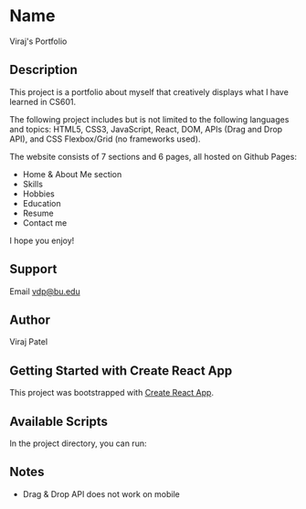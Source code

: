 # Name

Viraj's Portfolio

## Description

This project is a portfolio about myself that creatively displays what I have learned in CS601. 

The following project includes but is not limited to the following languages and topics: HTML5, CSS3, JavaScript, React, DOM, APIs (Drag and Drop API), and CSS Flexbox/Grid (no frameworks used).

The website consists of 7 sections and 6 pages, all hosted on Github Pages:

- Home & About Me section
- Skills
- Hobbies
- Education
- Resume
- Contact me

I hope you enjoy!

## Support

Email vdp@bu.edu

## Author

Viraj Patel

## Getting Started with Create React App

This project was bootstrapped with [Create React App](https://github.com/facebook/create-react-app).

## Available Scripts

In the project directory, you can run:

## Notes

- Drag & Drop API does not work on mobile